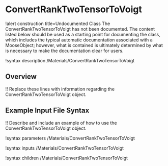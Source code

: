 # ConvertRankTwoTensorToVoigt

!alert construction title=Undocumented Class
The ConvertRankTwoTensorToVoigt has not been documented. The content listed below should be used as a starting point for
documenting the class, which includes the typical automatic documentation associated with a
MooseObject; however, what is contained is ultimately determined by what is necessary to make the
documentation clear for users.

!syntax description /Materials/ConvertRankTwoTensorToVoigt

## Overview

!! Replace these lines with information regarding the ConvertRankTwoTensorToVoigt object.

## Example Input File Syntax

!! Describe and include an example of how to use the ConvertRankTwoTensorToVoigt object.

!syntax parameters /Materials/ConvertRankTwoTensorToVoigt

!syntax inputs /Materials/ConvertRankTwoTensorToVoigt

!syntax children /Materials/ConvertRankTwoTensorToVoigt
